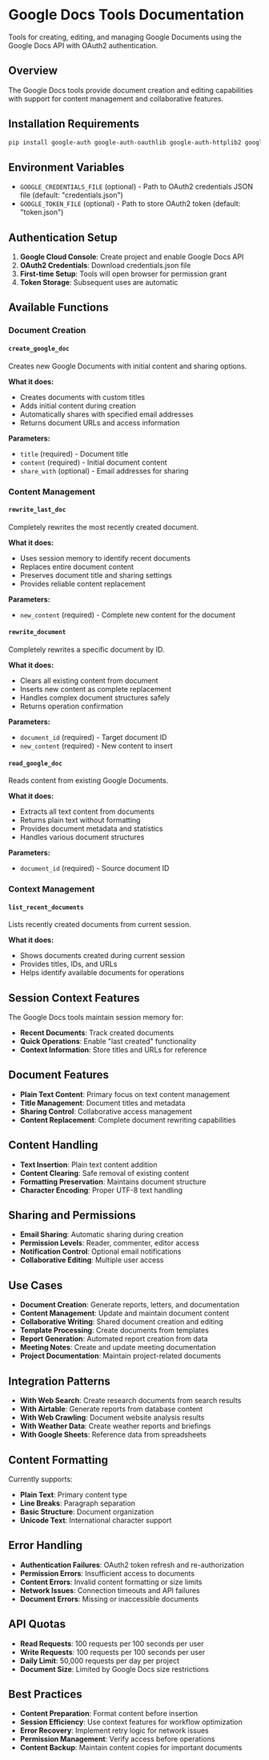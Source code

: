 # Google Docs Tools Documentation

Tools for creating, editing, and managing Google Documents using the Google Docs API with OAuth2 authentication.

## Overview

The Google Docs tools provide document creation and editing capabilities with support for content management and collaborative features.

## Installation Requirements

```bash
pip install google-auth google-auth-oauthlib google-auth-httplib2 google-api-python-client
```

## Environment Variables

- `GOOGLE_CREDENTIALS_FILE` (optional) - Path to OAuth2 credentials JSON file (default: "credentials.json")
- `GOOGLE_TOKEN_FILE` (optional) - Path to store OAuth2 token (default: "token.json")

## Authentication Setup

1. **Google Cloud Console**: Create project and enable Google Docs API
2. **OAuth2 Credentials**: Download credentials.json file
3. **First-time Setup**: Tools will open browser for permission grant
4. **Token Storage**: Subsequent uses are automatic

## Available Functions

### Document Creation

#### `create_google_doc`
Creates new Google Documents with initial content and sharing options.

**What it does:**
- Creates documents with custom titles
- Adds initial content during creation
- Automatically shares with specified email addresses
- Returns document URLs and access information

**Parameters:**
- `title` (required) - Document title
- `content` (required) - Initial document content
- `share_with` (optional) - Email addresses for sharing

### Content Management

#### `rewrite_last_doc`
Completely rewrites the most recently created document.

**What it does:**
- Uses session memory to identify recent documents
- Replaces entire document content
- Preserves document title and sharing settings
- Provides reliable content replacement

**Parameters:**
- `new_content` (required) - Complete new content for the document

#### `rewrite_document`
Completely rewrites a specific document by ID.

**What it does:**
- Clears all existing content from document
- Inserts new content as complete replacement
- Handles complex document structures safely
- Returns operation confirmation

**Parameters:**
- `document_id` (required) - Target document ID
- `new_content` (required) - New content to insert

#### `read_google_doc`
Reads content from existing Google Documents.

**What it does:**
- Extracts all text content from documents
- Returns plain text without formatting
- Provides document metadata and statistics
- Handles various document structures

**Parameters:**
- `document_id` (required) - Source document ID

### Context Management

#### `list_recent_documents`
Lists recently created documents from current session.

**What it does:**
- Shows documents created during current session
- Provides titles, IDs, and URLs
- Helps identify available documents for operations

## Session Context Features

The Google Docs tools maintain session memory for:
- **Recent Documents**: Track created documents
- **Quick Operations**: Enable "last created" functionality
- **Context Information**: Store titles and URLs for reference

## Document Features

- **Plain Text Content**: Primary focus on text content management
- **Title Management**: Document titles and metadata
- **Sharing Control**: Collaborative access management
- **Content Replacement**: Complete document rewriting capabilities

## Content Handling

- **Text Insertion**: Plain text content addition
- **Content Clearing**: Safe removal of existing content
- **Formatting Preservation**: Maintains document structure
- **Character Encoding**: Proper UTF-8 text handling

## Sharing and Permissions

- **Email Sharing**: Automatic sharing during creation
- **Permission Levels**: Reader, commenter, editor access
- **Notification Control**: Optional email notifications
- **Collaborative Editing**: Multiple user access

## Use Cases

- **Document Creation**: Generate reports, letters, and documentation
- **Content Management**: Update and maintain document content
- **Collaborative Writing**: Shared document creation and editing
- **Template Processing**: Create documents from templates
- **Report Generation**: Automated report creation from data
- **Meeting Notes**: Create and update meeting documentation
- **Project Documentation**: Maintain project-related documents

## Integration Patterns

- **With Web Search**: Create research documents from search results
- **With Airtable**: Generate reports from database content
- **With Web Crawling**: Document website analysis results
- **With Weather Data**: Create weather reports and briefings
- **With Google Sheets**: Reference data from spreadsheets

## Content Formatting

Currently supports:
- **Plain Text**: Primary content type
- **Line Breaks**: Paragraph separation
- **Basic Structure**: Document organization
- **Unicode Text**: International character support

## Error Handling

- **Authentication Failures**: OAuth2 token refresh and re-authorization
- **Permission Errors**: Insufficient access to documents
- **Content Errors**: Invalid content formatting or size limits
- **Network Issues**: Connection timeouts and API failures
- **Document Errors**: Missing or inaccessible documents

## API Quotas

- **Read Requests**: 100 requests per 100 seconds per user
- **Write Requests**: 100 requests per 100 seconds per user
- **Daily Limit**: 50,000 requests per day per project
- **Document Size**: Limited by Google Docs size restrictions

## Best Practices

- **Content Preparation**: Format content before insertion
- **Session Efficiency**: Use context features for workflow optimization
- **Error Recovery**: Implement retry logic for network issues
- **Permission Management**: Verify access before operations
- **Content Backup**: Maintain content copies for important documents